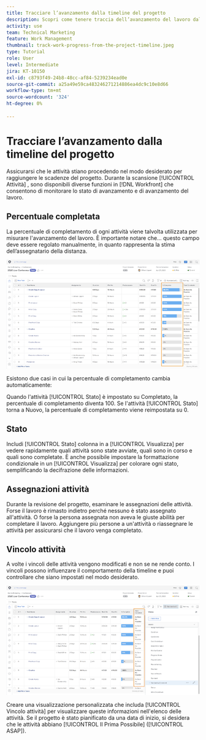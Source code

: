 ```yaml
---
title: Tracciare l’avanzamento dalla timeline del progetto
description: Scopri come tenere traccia dell’avanzamento del lavoro dalla timeline del progetto in [!DNL  Workfront] utilizzo di percentuale di completamento, stato, assegnazioni o vincoli.
activity: use
team: Technical Marketing
feature: Work Management
thumbnail: track-work-progress-from-the-project-timeline.jpeg
type: Tutorial
role: User
level: Intermediate
jira: KT-10150
exl-id: c8793f49-24b8-48cc-af84-5239234ead0e
source-git-commit: a25a49e59ca483246271214886ea4dc9c10e8d66
workflow-type: tm+mt
source-wordcount: '324'
ht-degree: 0%

---
```


# Tracciare l’avanzamento dalla timeline del progetto

Assicurarsi che le attività stiano procedendo nel modo desiderato per raggiungere le scadenze del progetto. Durante la scansione [!UICONTROL Attività] , sono disponibili diverse funzioni in [!DNL  Workfront] che consentono di monitorare lo stato di avanzamento e di avanzamento del lavoro.

## Percentuale completata

La percentuale di completamento di ogni attività viene talvolta utilizzata per misurare l&#39;avanzamento del lavoro. È importante notare che... questo campo deve essere regolato manualmente, in quanto rappresenta la stima dell’assegnatario della distanza.

![Elenco attività progetto visualizzato [!UICONTROL Percentuale completamento] colonna](assets/planner-fund-task-percent-complete.png)

Esistono due casi in cui la percentuale di completamento cambia automaticamente:

Quando l&#39;attività [!UICONTROL Stato] è impostato su Completato, la percentuale di completamento diventa 100.
Se l&#39;attività [!UICONTROL Stato] torna a Nuovo, la percentuale di completamento viene reimpostata su 0.

## Stato

Includi [!UICONTROL Stato] colonna in a [!UICONTROL Visualizza] per vedere rapidamente quali attività sono state avviate, quali sono in corso e quali sono completate. È anche possibile impostare la formattazione condizionale in un [!UICONTROL Visualizza] per colorare ogni stato, semplificando la decifrazione delle informazioni.

## Assegnazioni attività

Durante la revisione del progetto, esaminare le assegnazioni delle attività. Forse il lavoro è rimasto indietro perché nessuno è stato assegnato all&#39;attività. O forse la persona assegnata non aveva le giuste abilità per completare il lavoro. Aggiungere più persone a un&#39;attività o riassegnare le attività per assicurarsi che il lavoro venga completato.

## Vincolo attività

A volte i vincoli delle attività vengono modificati e non se ne rende conto. I vincoli possono influenzare il comportamento della timeline e puoi controllare che siano impostati nel modo desiderato.

![Elenco attività progetto con colonna vincolo attività](assets/planner-fund-task-constraint.png)

Creare una visualizzazione personalizzata che includa [!UICONTROL Vincolo attività] per visualizzare queste informazioni nell&#39;elenco delle attività. Se il progetto è stato pianificato da una data di inizio, si desidera che le attività abbiano [!UICONTROL Il Prima Possibile] ([!UICONTROL ASAP]).

